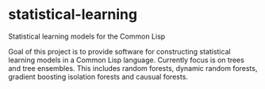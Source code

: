 # statistical-learning
Statistical learning models for the Common Lisp

Goal of this project is to provide software for constructing statistical learning models in a Common Lisp language.
Currently focus is on trees and tree ensembles. This includes random forests, dynamic random forests, gradient boosting isolation forests and causual forests.

